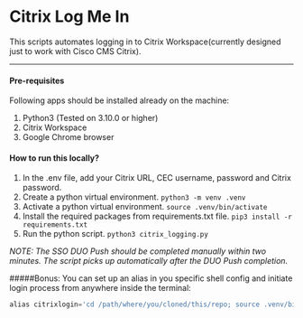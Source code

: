 # Citrix Log Me In

This scripts automates logging in to Citrix Workspace(currently designed just to work with Cisco CMS Citrix).

---
#### Pre-requisites
Following apps should be installed already on the machine:
1. Python3 (Tested on 3.10.0 or higher)
2. Citrix Workspace
3. Google Chrome browser


#### How to run this locally?
1. In the .env file, add your Citrix URL, CEC username, password and Citrix password.
2. Create a python virtual environment. `python3 -m venv .venv`
3. Activate a python virtual environment. `source .venv/bin/activate`
4. Install the required packages from requirements.txt file. `pip3 install -r requirements.txt`
5. Run the python script. `python3 citrix_logging.py`

_NOTE: The SSO DUO Push should be completed manually within two minutes. The script picks up automatically after the DUO Push completion._

#####Bonus: 
You can set up an alias in you specific shell config and initiate login process from anywhere inside the terminal:
```python
alias citrixlogin='cd /path/where/you/cloned/this/repo; source .venv/bin/activate; python3 citrix_logging.py'
```

